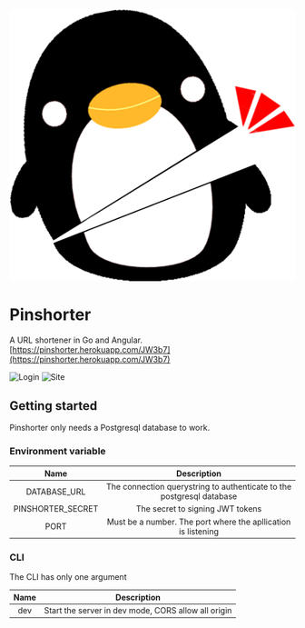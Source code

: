 ![Logo](./www/dist/assets/images/pinshorter.png "Logo")

# Pinshorter

A URL shortener in Go and Angular. [https://pinshorter.herokuapp.com/JW3b7](https://pinshorter.herokuapp.com/JW3b7)

![Login](https://i.imgur.com/Js0583F.png "Login")
![Site](https://i.imgur.com/Of5ndEE.png "Site")

## Getting started

Pinshorter only needs a Postgresql database to work.

### Environment variable

| Name | Description |
| :---: | :---: |
| DATABASE_URL | The connection querystring to authenticate to the postgresql database |
| PINSHORTER_SECRET | The secret to signing JWT tokens |
| PORT | Must be a number. The port where the apllication is listening |

### CLI

The CLI has only one argument

| Name | Description |
| :---: | :---: |
| dev | Start the server in dev mode, CORS allow all origin |


